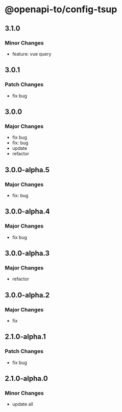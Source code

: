 # @openapi-to/config-tsup

## 3.1.0

### Minor Changes

- feature: vue query

## 3.0.1

### Patch Changes

- fix bug

## 3.0.0

### Major Changes

- fix bug
- fix: bug
- update
- refactor

## 3.0.0-alpha.5

### Major Changes

- fix: bug

## 3.0.0-alpha.4

### Major Changes

- fix bug

## 3.0.0-alpha.3

### Major Changes

- refactor

## 3.0.0-alpha.2

### Major Changes

- fix

## 2.1.0-alpha.1

### Patch Changes

- fix bug

## 2.1.0-alpha.0

### Minor Changes

- update all
